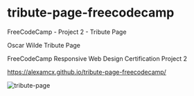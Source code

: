# tribute-page-freecodecamp
FreeCodeCamp - Project 2 - Tribute Page

Oscar Wilde Tribute Page

FreeCodeCamp Responsive Web Design Certification Project 2

https://alexamcx.github.io/tribute-page-freecodecamp/

![tribute-page](https://github.com/alexamcx/tribute-page-freecodecamp/assets/51810973/17738063-23a5-440a-9343-dc945baebf9f)
